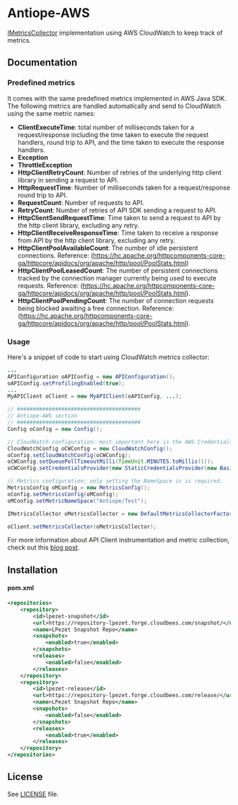 Antiope-AWS
===========

[IMetricsCollector](https://github.com/lpezet/antiope/blob/master/antiope-core/src/main/java/com/github/lpezet/antiope/metrics/IMetricsCollector.java) implementation using AWS CloudWatch to keep track of metrics.


Documentation
-------------

### Predefined metrics

It comes with the same predefined metrics implemented in AWS Java SDK. The following metrics are handled automatically and send to CloudWatch using the same metric names:
* **ClientExecuteTime**: total number of milliseconds taken for a request/response including the time taken to execute the request handlers, round trip to API, and the time taken to execute the response handlers.
* **Exception**
* **ThrottleException**
* **HttpClientRetryCount**: Number of retries of the underlying http client library in sending a request to API.
* **HttpRequestTime**: Number of milliseconds taken for a request/response round trip to API.
* **RequestCount**: Number of requests to API.
* **RetryCount**: Number of retries of API SDK sending a request to API. 
* **HttpClientSendRequestTime**: Time taken to send a request to API by the http client library, excluding any retry.
* **HttpClientReceiveResponseTime**: Time taken to receive a response from API by the http client library, excluding any retry.
* **HttpClientPoolAvailableCount**: The number of idle persistent connections. Reference: (https://hc.apache.org/httpcomponents-core-ga/httpcore/apidocs/org/apache/http/pool/PoolStats.html)
* **HttpClientPoolLeasedCount**: The number of persistent connections tracked by the connection manager currently being used to execute requests. Reference: (https://hc.apache.org/httpcomponents-core-ga/httpcore/apidocs/org/apache/http/pool/PoolStats.html).
* **HttpClientPoolPendingCount**: The number of connection requests being blocked awaiting a free connection. Reference: (https://hc.apache.org/httpcomponents-core-ga/httpcore/apidocs/org/apache/http/pool/PoolStats.html).

### Usage

Here's a snippet of code to start using CloudWatch metrics collector:
```java
...
APIConfiguration oAPIConfig = new APIConfiguration();
oAPIConfig.setProfilingEnabled(true);
...
MyAPIClient oClient = new MyAPIClient(oAPIConfig, ...);

// #######################################
// Antiope-AWS section
// #######################################
Config oConfig = new Config();

// CloudWatch configuration: most important here is the AWS Credentials.
CloudWatchConfig oCWConfig = new CloudWatchConfig();
oConfig.setCloudWatchConfig(oCWConfig);
oCWConfig.setQueuePollTimeoutMilli(TimeUnit.MINUTES.toMillis(1));
oCWConfig.setCredentialsProvider(new StaticCredentialsProvider(new BasicAWSCredentials("XXX", "XXX")));

// Metrics configuration: only setting the NameSpace is is required.
MetricsConfig oMConfig = new MetricsConfig();
oConfig.setMetricsConfig(oMConfig);
oMConfig.setMetricNameSpace("Antiope/Test");

IMetricsCollector oMetricsCollector = new DefaultMetricsCollectorFactory(oConfig).getInstance();

oClient.setMetricsCollector(oMetricsCollector);
```

For more information about API Client instrumentation and metric collection, check out this [blog post](TODO).

Installation
------------

#### pom.xml

```xml
<repositories>
	<repository>
		<id>lpezet-snapshot</id>
		<url>https://repository-lpezet.forge.cloudbees.com/snapshot/</url>
		<name>LPezet Snapshot Repo</name>
		<snapshots>
			<enabled>true</enabled>
		</snapshots>
		<releases>
			<enabled>false</enabled>
		</releases>
	</repository>
	<repository>
		<id>lpezet-release</id>
		<url>https://repository-lpezet.forge.cloudbees.com/release/</url>
		<name>LPezet Snapshot Repo</name>
		<snapshots>
			<enabled>false</enabled>
		</snapshots>
		<releases>
			<enabled>true</enabled>
		</releases>
	</repository>
</repositories>
```

License
-------

See [LICENSE](src/main/resources/META-INF/LICENSE) file.
